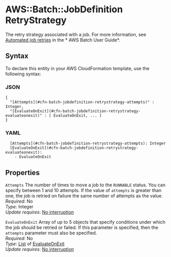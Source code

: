 # AWS::Batch::JobDefinition RetryStrategy<a name="aws-properties-batch-jobdefinition-retrystrategy"></a>

The retry strategy associated with a job\. For more information, see [Automated job retries](https://docs.aws.amazon.com/batch/latest/userguide/job_retries.html) in the * AWS Batch User Guide*\.

## Syntax<a name="aws-properties-batch-jobdefinition-retrystrategy-syntax"></a>

To declare this entity in your AWS CloudFormation template, use the following syntax:

### JSON<a name="aws-properties-batch-jobdefinition-retrystrategy-syntax.json"></a>

```
{
  "[Attempts](#cfn-batch-jobdefinition-retrystrategy-attempts)" : Integer,
  "[EvaluateOnExit](#cfn-batch-jobdefinition-retrystrategy-evaluateonexit)" : [ EvaluateOnExit, ... ]
}
```

### YAML<a name="aws-properties-batch-jobdefinition-retrystrategy-syntax.yaml"></a>

```
  [Attempts](#cfn-batch-jobdefinition-retrystrategy-attempts): Integer
  [EvaluateOnExit](#cfn-batch-jobdefinition-retrystrategy-evaluateonexit): 
    - EvaluateOnExit
```

## Properties<a name="aws-properties-batch-jobdefinition-retrystrategy-properties"></a>

`Attempts`  <a name="cfn-batch-jobdefinition-retrystrategy-attempts"></a>
The number of times to move a job to the `RUNNABLE` status\. You can specify between 1 and 10 attempts\. If the value of `attempts` is greater than one, the job is retried on failure the same number of attempts as the value\.  
*Required*: No  
*Type*: Integer  
*Update requires*: [No interruption](https://docs.aws.amazon.com/AWSCloudFormation/latest/UserGuide/using-cfn-updating-stacks-update-behaviors.html#update-no-interrupt)

`EvaluateOnExit`  <a name="cfn-batch-jobdefinition-retrystrategy-evaluateonexit"></a>
Array of up to 5 objects that specify conditions under which the job should be retried or failed\. If this parameter is specified, then the `attempts` parameter must also be specified\.  
*Required*: No  
*Type*: [List](aws-properties-batch-jobdefinition-evaluateonexit.md) of [EvaluateOnExit](aws-properties-batch-jobdefinition-evaluateonexit.md)  
*Update requires*: [No interruption](https://docs.aws.amazon.com/AWSCloudFormation/latest/UserGuide/using-cfn-updating-stacks-update-behaviors.html#update-no-interrupt)